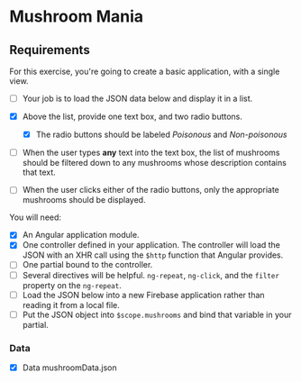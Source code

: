 # Mushroom Mania



## Requirements

For this exercise, you're going to create a basic application, with a single view. 
- [ ] Your job is to load the JSON data below and display it in a list. 
- [X] Above the list, provide one text box, and two radio buttons.
	- [X] The radio buttons should be labeled *Poisonous* and *Non-poisonous*

- [ ] When the user types **any** text into the text box, the list of mushrooms should be filtered down to any mushrooms whose description contains that text.

- [ ] When the user clicks either of the radio buttons, only the appropriate mushrooms should be displayed.

You will need:

- [X] An Angular application module.
- [X] One controller defined in your application. The controller will load the JSON with an XHR call using the `$http` function that Angular provides.
- [ ] One partial bound to the controller.
- [ ] Several directives will be helpful. `ng-repeat`, `ng-click`, and the `filter` property on the `ng-repeat`.
- [ ] Load the JSON below into a new Firebase application rather than reading it from a local file.
- [ ] Put the JSON object into `$scope.mushrooms` and bind that variable in your partial.

### Data
- [X] Data mushroomData.json




